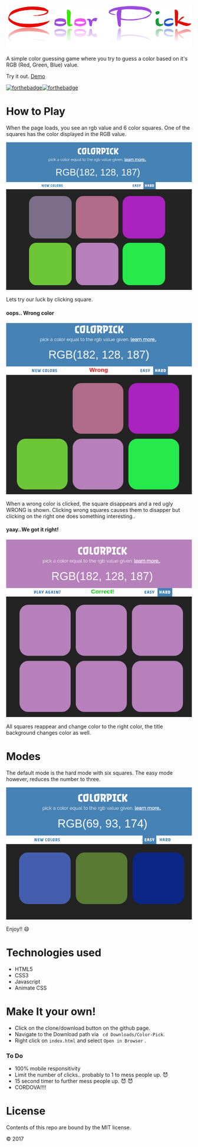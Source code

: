 ![Logo](img/logo2.png)


A simple color guessing game where you try to guess a color based on it's RGB (Red, Green, Blue) value.

Try it out. [Demo](https://samwelkinuthia.github.io/Color-Pick/)

[![forthebadge](http://forthebadge.com/images/badges/uses-js.svg)](http://forthebadge.com)[![forthebadge](http://forthebadge.com/images/badges/makes-people-smile.svg)](http://forthebadge.com)

# How to Play

When the page loads, you see an rgb value and 6 color squares. One of the squares has the color displayed in the RGB value.

![Landing](assets/img/landing.png)

Lets try our luck by clicking square.

#### oops.. Wrong color

![wrong](assets/img/wrong.png)

When a wrong color is clicked, the square disappears and a red ugly WRONG is shown.
Clicking wrong squares causes them to disapper but clicking on the right one does something interesting..

#### yaay..We got it right!

![correct](assets/img/correct.png)

All squares reappear and change color to the right color, the title background changes color as well.

# Modes

The default mode is the hard mode with six squares. The easy mode however, reduces the number to three.

![easy](assets/img/easy.png)

Enjoy!! :smile:

# Technologies used
* HTML5
* CSS3
* Javascript
* Animate CSS

# Make It your own!
* Click on the clone/download button on the github page.
* Navigate to the Download path via ``` cd Downloads/Color-Pick```.
* Right click on  ``` index.html ``` and select ```Open in Browser``` .

### To Do

* 100% mobile responsitivity
* Limit the number of clicks.. probably to 1 to mess people up. :smiling_imp:
* 15 second timer to further mess people up. :smiling_imp: :smiling_imp:
* CORDOVA!!!!


# License
Contents of this repo are bound by the MIT license.

&copy; 2017
